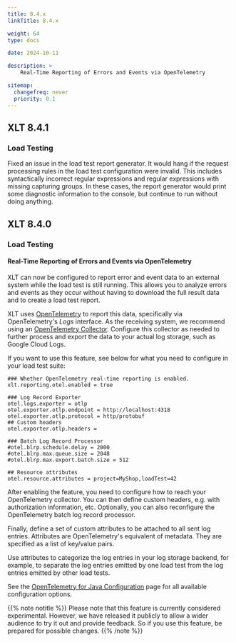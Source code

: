 ```yaml
---
title: 8.4.x
linkTitle: 8.4.x

weight: 64
type: docs

date: 2024-10-11

description: >
    Real-Time Reporting of Errors and Events via OpenTelemetry

sitemap:
  changefreq: never
  priority: 0.1
---
```


## XLT 8.4.1

### Load Testing

Fixed an issue in the load test report generator. It would hang if the request processing rules in the load test configuration were invalid. This includes syntactically incorrect regular expressions and regular expressions with missing capturing groups. In these cases, the report generator would print some diagnostic information to the console, but continue to run without doing anything.



## XLT 8.4.0

### Load Testing

#### Real-Time Reporting of Errors and Events via OpenTelemetry

XLT can now be configured to report error and event data to an external system while the load test is still running. This allows you to analyze errors and events as they occur without having to download the full result data and to create a load test report.

XLT uses [OpenTelemetry](https://opentelemetry.io/) to report this data, specifically via OpenTelemetry's *Logs* interface. As the receiving system, we recommend using an [OpenTelemetry Collector](https://opentelemetry.io/docs/collector/). Configure this collector as needed to further process and export the data to your actual log storage, such as Google Cloud Logs.

If you want to use this feature, see below for what you need to configure in your load test suite:

```properties
### Whether OpenTelemetry real-time reporting is enabled.
xlt.reporting.otel.enabled = true

### Log Record Exporter
otel.logs.exporter = otlp
otel.exporter.otlp.endpoint = http://localhost:4318
otel.exporter.otlp.protocol = http/protobuf
## Custom headers
otel.exporter.otlp.headers =

### Batch Log Record Processor
#otel.blrp.schedule.delay = 2000
#otel.blrp.max.queue.size = 2048
#otel.blrp.max.export.batch.size = 512

## Resource attributes
otel.resource.attributes = project=MyShop,loadTest=42
```

After enabling the feature, you need to configure how to reach your OpenTelemetry collector. You can then define custom headers, e.g. with authorization information, etc. Optionally, you can also reconfigure the OpenTelemetry batch log record processor.

Finally, define a set of custom attributes to be attached to all sent log entries. Attributes are OpenTelemetry's equivalent of metadata. They are specified as a list of key/value pairs.

Use attributes to categorize the log entries in your log storage backend, for example, to separate the log entries emitted by one load test from the log entries emitted by other load tests.

See the [OpenTelemetry for Java Configuration](https://opentelemetry.io/docs/languages/java/configuration/) page for all available configuration options.

{{% note notitle %}}
Please note that this feature is currently considered experimental. However, we have released it publicly to allow a wider audience to try it out and provide feedback. So if you use this feature, be prepared for possible changes.
{{% /note %}}

